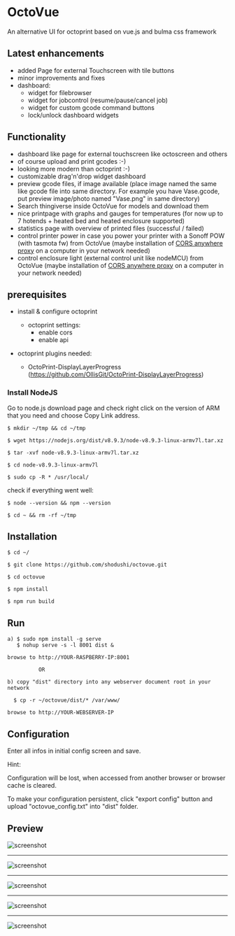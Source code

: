 # OctoVue

An alternative UI for octoprint based on vue.js and bulma css framework

## Latest enhancements
 - added Page for external Touchscreen with tile buttons
 - minor improvements and fixes
 - dashboard:
   - widget for filebrowser
   - widget for jobcontrol (resume/pause/cancel job)
   - widget for custom gcode command buttons
   - lock/unlock dashboard widgets

## Functionality
 - dashboard like page for external touchscreen like octoscreen and others
 - of course upload and print gcodes :-)
 - looking more modern than octoprint :-)
 - customizable drag'n'drop widget dashboard
 - preview gcode files, if image available (place image named the same like gcode file into same directory. For example you have Vase.gcode, put preview image/photo named "Vase.png" in same directory)
 - Search thingiverse inside OctoVue for models and download them
 - nice printpage with graphs and gauges for temperatures (for now up to 7 hotends + heated bed and heated enclosure supported)
 - statistics page with overview of printed files (successful / failed)
 - control printer power in case you power your printer with a Sonoff POW (with tasmota fw) from OctoVue (maybe installation of <a href="https://github.com/Rob--W/cors-anywhere" target="_blank">CORS anywhere proxy</a> on a computer in your network needed)
 - control enclosure light (external control unit like nodeMCU) from OctoVue (maybe installation of <a href="https://github.com/Rob--W/cors-anywhere" target="_blank">CORS anywhere proxy</a> on a computer in your network needed)


## prerequisites

* install & configure octoprint
  * octoprint settings:
  	* enable cors
  	* enable api

* octoprint plugins needed:
  * OctoPrint-DisplayLayerProgress (https://github.com/OllisGit/OctoPrint-DisplayLayerProgress)


### Install NodeJS

Go to node.js download page and check right click on the version of ARM that you need and choose Copy Link address.

```$ mkdir ~/tmp && cd ~/tmp```

```$ wget https://nodejs.org/dist/v8.9.3/node-v8.9.3-linux-armv7l.tar.xz```

```$ tar -xvf node-v8.9.3-linux-armv7l.tar.xz```

```$ cd node-v8.9.3-linux-armv7l```

```$ sudo cp -R * /usr/local/```



check if everything went well:

```$ node --version && npm --version```

```$ cd ~ && rm -rf ~/tmp```



## Installation
```$ cd ~/```

```$ git clone https://github.com/shodushi/octovue.git```

```$ cd octovue```

```$ npm install```

```$ npm run build```



## Run

```
a) $ sudo npm install -g serve
   $ nohup serve -s -l 8001 dist &

browse to http://YOUR-RASPBERRY-IP:8001

          OR

b) copy "dist" directory into any webserver document root in your network

  $ cp -r ~/octovue/dist/* /var/www/

browse to http://YOUR-WEBSERVER-IP
```

## Configuration

Enter all infos in initial config screen and save.

Hint:

Configuration will be lost, when accessed from another browser or browser cache is cleared.

To make your configuration persistent, click "export config" button
and upload "octovue_config.txt" into "dist" folder.





## Preview
![screenshot](screenshots/screen0.png)

<hr />

![screenshot](screenshots/screen1.png)

<hr />

![screenshot](screenshots/screen2.png)

<hr />

![screenshot](screenshots/screen3.png)

<hr />

![screenshot](screenshots/screen4.png)
